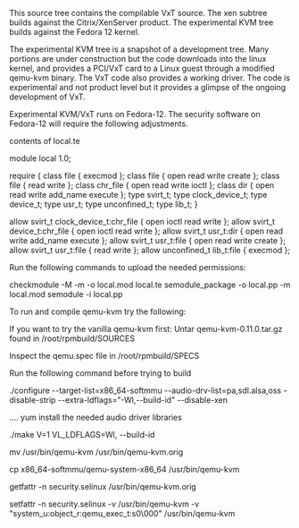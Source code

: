 This source tree contains the compilable VxT source.  The xen subtree builds against the Citrix/XenServer product.  The experimental KVM tree builds against the Fedora 12 kernel.

The experimental KVM tree is a snapshot of a development tree.  Many portions are under construction but the code downloads into the linux kernel, and provides a PCI/VxT card to a Linux guest through a modified qemu-kvm binary.  The VxT code also provides a working driver.  The code is experimental and not product level but it provides a glimpse of the ongoing development of VxT.

Experimental KVM/VxT runs on Fedora-12.  The security software on Fedora-12 will require the following adjustments.


contents of local.te

module local 1.0;

require {
        class file { execmod };
        class file { open read write create };
        class file { read write };
        class chr_file { open read write ioctl };
        class dir { open read write add_name execute };
        type svirt_t;
        type clock_device_t;
        type device_t;
        type usr_t;
        type unconfined_t;
        type lib_t;
}


allow svirt_t clock_device_t:chr_file { open ioctl read write };
allow svirt_t device_t:chr_file { open ioctl read write };
allow svirt_t usr_t:dir { open read write add_name execute };
allow svirt_t usr_t:file { open read write create };
allow svirt_t usr_t:file { read write };
allow unconfined_t lib_t:file { execmod };



Run the following commands to upload the needed permissions:

checkmodule -M -m -o local.mod local.te
semodule_package -o local.pp -m local.mod
semodule -i local.pp







To run and compile qemu-kvm try the following:

If you want to try the vanilla qemu-kvm first:
	Untar qemu-kvm-0.11.0.tar.gz found in /root/rpmbuild/SOURCES
 
Inspect the qemu.spec file in /root/rpmbuild/SPECS
 
Run the following command before trying to build
 
./configure --target-list=x86_64-softmmu --audio-drv-list=pa,sdl.alsa,oss -disable-strip --extra-ldflags="-Wl,--build-id" --disable-xen
 
.... yum install the needed audio driver libraries
 
./make  V=1 VL_LDFLAGS=Wl, --build-id
 
mv /usr/bin/qemu-kvm /usr/bin/qemu-kvm.orig
 
cp x86_64-softmmu/qemu-system-x86_64 /usr/bin/qemu-kvm
 
getfattr -n security.selinux /usr/bin/qemu-kvm.orig
 
setfattr -n security.selinux -v /usr/bin/qemu-kvm -v "system_u:object_r:qemu_exec_t:s0\000" /usr/bin/qemu-kvm
 

